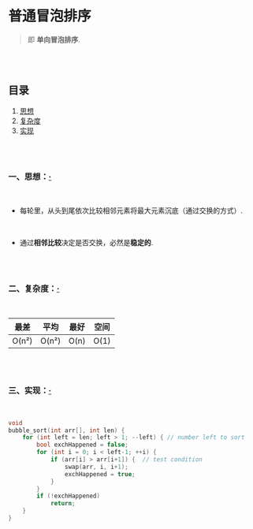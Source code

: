# 普通冒泡排序
> 即 **单向冒泡排序**.

<br><br>

## 目录

1. [思想]()
2. [复杂度]()
3. [实现]()

<br><br>

### 一、思想：[·](#目录)

<br>

- 每轮里，从头到尾依次比较相邻元素将最大元素沉底（通过交换的方式）.

<br>

- 通过**相邻比较**决定是否交换，必然是**稳定的**.

<br><br>

### 二、复杂度：[·](#目录)

<br>

| 最差 | 平均 | 最好 | 空间 |
| :---: | :---: | :---: | :---: |
| O(n²) | O(n²) | O(n) | O(1) |

<br><br>

### 三、实现：[·](#目录)

<br>

```C++
void
bubble_sort(int arr[], int len) {
    for (int left = len; left > 1; --left) { // number left to sort
        bool exchHappened = false;
        for (int i = 0; i < left-1; ++i) {
            if (arr[i] > arr[i+1]) {  // test condition
                swap(arr, i, i+1);
                exchHappened = true;
            }
        }
        if (!exchHappened)
            return;
    }
}
```
